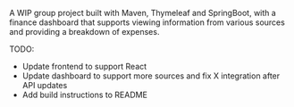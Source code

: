 A WIP group project built with Maven, Thymeleaf and SpringBoot, with a finance dashboard that supports viewing information from various sources and providing a breakdown of expenses.

TODO:
- Update frontend to support React
- Update dashboard to support more sources and fix X integration after API updates
- Add build instructions to README
